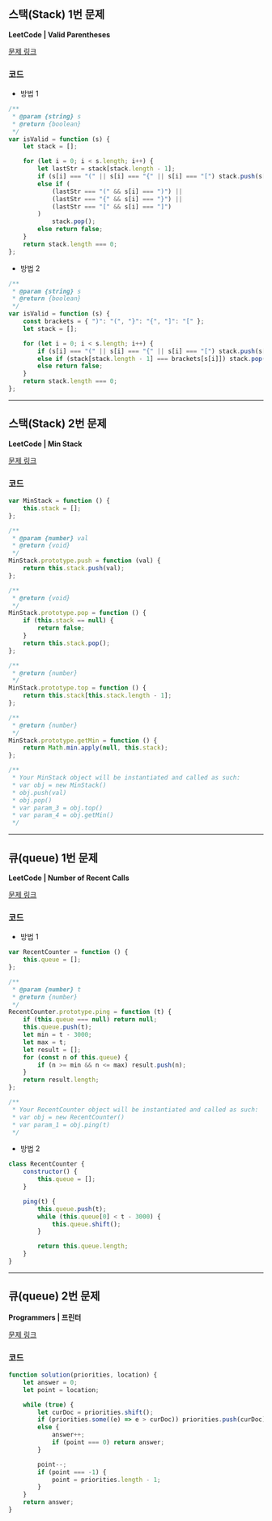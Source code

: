 ## 스택(Stack) 1번 문제

**LeetCode | Valid Parentheses**

[문제 링크](https://leetcode.com/problems/valid-parentheses/)

### 코드

- 방법 1

```javascript
/**
 * @param {string} s
 * @return {boolean}
 */
var isValid = function (s) {
	let stack = [];

	for (let i = 0; i < s.length; i++) {
		let lastStr = stack[stack.length - 1];
		if (s[i] === "(" || s[i] === "{" || s[i] === "[") stack.push(s[i]);
		else if (
			(lastStr === "(" && s[i] === ")") ||
			(lastStr === "{" && s[i] === "}") ||
			(lastStr === "[" && s[i] === "]")
		)
			stack.pop();
		else return false;
	}
	return stack.length === 0;
};
```

- 방법 2

```javascript
/**
 * @param {string} s
 * @return {boolean}
 */
var isValid = function (s) {
	const brackets = { ")": "(", "}": "{", "]": "[" };
	let stack = [];

	for (let i = 0; i < s.length; i++) {
		if (s[i] === "(" || s[i] === "{" || s[i] === "[") stack.push(s[i]);
		else if (stack[stack.length - 1] === brackets[s[i]]) stack.pop();
		else return false;
	}
	return stack.length === 0;
};
```

---

## 스택(Stack) 2번 문제

**LeetCode | Min Stack**

[문제 링크](https://leetcode.com/problems/min-stack/)

### 코드

```javascript
var MinStack = function () {
	this.stack = [];
};

/**
 * @param {number} val
 * @return {void}
 */
MinStack.prototype.push = function (val) {
	return this.stack.push(val);
};

/**
 * @return {void}
 */
MinStack.prototype.pop = function () {
	if (this.stack == null) {
		return false;
	}
	return this.stack.pop();
};

/**
 * @return {number}
 */
MinStack.prototype.top = function () {
	return this.stack[this.stack.length - 1];
};

/**
 * @return {number}
 */
MinStack.prototype.getMin = function () {
	return Math.min.apply(null, this.stack);
};

/**
 * Your MinStack object will be instantiated and called as such:
 * var obj = new MinStack()
 * obj.push(val)
 * obj.pop()
 * var param_3 = obj.top()
 * var param_4 = obj.getMin()
 */
```

---

## 큐(queue) 1번 문제

**LeetCode | Number of Recent Calls**

[문제 링크](https://leetcode.com/problems/number-of-recent-calls/)

### 코드

- 방법 1

```javascript
var RecentCounter = function () {
	this.queue = [];
};

/**
 * @param {number} t
 * @return {number}
 */
RecentCounter.prototype.ping = function (t) {
	if (this.queue === null) return null;
	this.queue.push(t);
	let min = t - 3000;
	let max = t;
	let result = [];
	for (const n of this.queue) {
		if (n >= min && n <= max) result.push(n);
	}
	return result.length;
};

/**
 * Your RecentCounter object will be instantiated and called as such:
 * var obj = new RecentCounter()
 * var param_1 = obj.ping(t)
 */
```

- 방법 2

```javascript
class RecentCounter {
	constructor() {
		this.queue = [];
	}

	ping(t) {
		this.queue.push(t);
		while (this.queue[0] < t - 3000) {
			this.queue.shift();
		}

		return this.queue.length;
	}
}
```

---

## 큐(queue) 2번 문제

**Programmers | 프린터**

[문제 링크](https://programmers.co.kr/learn/courses/30/lessons/42587)

### 코드

```javascript
function solution(priorities, location) {
	let answer = 0;
	let point = location;

	while (true) {
		let curDoc = priorities.shift();
		if (priorities.some((e) => e > curDoc)) priorities.push(curDoc);
		else {
			answer++;
			if (point === 0) return answer;
		}

		point--;
		if (point === -1) {
			point = priorities.length - 1;
		}
	}
	return answer;
}
```
